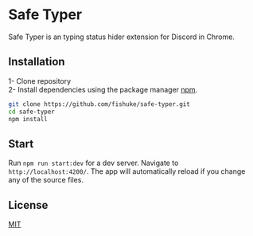 # Safe Typer

Safe Typer is an typing status hider extension for Discord in Chrome.

## Installation

1- Clone repository \
2- Install dependencies using the package manager [npm](https://www.npmjs.com/).

```bash
git clone https://github.com/fishuke/safe-typer.git
cd safe-typer
npm install
```

## Start
Run `npm run start:dev` for a dev server. Navigate to `http://localhost:4200/`. The app will automatically reload if you change any of the source files.


## License
[MIT](https://choosealicense.com/licenses/mit/)
